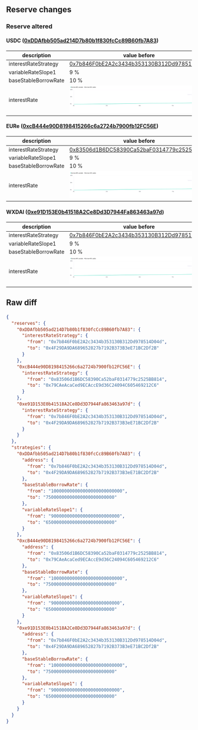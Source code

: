 ## Reserve changes

### Reserve altered

#### USDC ([0xDDAfbb505ad214D7b80b1f830fcCc89B60fb7A83](https://gnosisscan.io/address/0xDDAfbb505ad214D7b80b1f830fcCc89B60fb7A83))

| description | value before | value after |
| --- | --- | --- |
| interestRateStrategy | [0x7b846F0bE2A2c3434b353130B312Dd978514D04d](https://gnosisscan.io/address/0x7b846F0bE2A2c3434b353130B312Dd978514D04d) | [0x4F29DA9DA689652827b7192B373B3eE71BC2Df2B](https://gnosisscan.io/address/0x4F29DA9DA689652827b7192B373B3eE71BC2Df2B) |
| variableRateSlope1 | 9 % | 6.5 % |
| baseStableBorrowRate | 10 % | 7.5 % |
| interestRate | ![before](/.assets/543dace5ab86891e42b5a6d57a11e7f8f269b3e8.svg) | ![after](/.assets/3cf05d1664ec3dc166fe08dae2bca5936aa6410c.svg) |

#### EURe ([0xcB444e90D8198415266c6a2724b7900fb12FC56E](https://gnosisscan.io/address/0xcB444e90D8198415266c6a2724b7900fb12FC56E))

| description | value before | value after |
| --- | --- | --- |
| interestRateStrategy | [0x83506d1B6DC58390Ca52baF0314779c2525BB814](https://gnosisscan.io/address/0x83506d1B6DC58390Ca52baF0314779c2525BB814) | [0x79CAeAcaCed9ECAccE9d36C24094C605469212C6](https://gnosisscan.io/address/0x79CAeAcaCed9ECAccE9d36C24094C605469212C6) |
| variableRateSlope1 | 9 % | 6.5 % |
| baseStableBorrowRate | 10 % | 7.5 % |
| interestRate | ![before](/.assets/c6b230503b2de3bc966e0ba8b5ff3dfd2f42fdb8.svg) | ![after](/.assets/2e10802516e9aec16be97884b35638e185709c22.svg) |

#### WXDAI ([0xe91D153E0b41518A2Ce8Dd3D7944Fa863463a97d](https://gnosisscan.io/address/0xe91D153E0b41518A2Ce8Dd3D7944Fa863463a97d))

| description | value before | value after |
| --- | --- | --- |
| interestRateStrategy | [0x7b846F0bE2A2c3434b353130B312Dd978514D04d](https://gnosisscan.io/address/0x7b846F0bE2A2c3434b353130B312Dd978514D04d) | [0x4F29DA9DA689652827b7192B373B3eE71BC2Df2B](https://gnosisscan.io/address/0x4F29DA9DA689652827b7192B373B3eE71BC2Df2B) |
| variableRateSlope1 | 9 % | 6.5 % |
| baseStableBorrowRate | 10 % | 7.5 % |
| interestRate | ![before](/.assets/543dace5ab86891e42b5a6d57a11e7f8f269b3e8.svg) | ![after](/.assets/3cf05d1664ec3dc166fe08dae2bca5936aa6410c.svg) |

## Raw diff

```json
{
  "reserves": {
    "0xDDAfbb505ad214D7b80b1f830fcCc89B60fb7A83": {
      "interestRateStrategy": {
        "from": "0x7b846F0bE2A2c3434b353130B312Dd978514D04d",
        "to": "0x4F29DA9DA689652827b7192B373B3eE71BC2Df2B"
      }
    },
    "0xcB444e90D8198415266c6a2724b7900fb12FC56E": {
      "interestRateStrategy": {
        "from": "0x83506d1B6DC58390Ca52baF0314779c2525BB814",
        "to": "0x79CAeAcaCed9ECAccE9d36C24094C605469212C6"
      }
    },
    "0xe91D153E0b41518A2Ce8Dd3D7944Fa863463a97d": {
      "interestRateStrategy": {
        "from": "0x7b846F0bE2A2c3434b353130B312Dd978514D04d",
        "to": "0x4F29DA9DA689652827b7192B373B3eE71BC2Df2B"
      }
    }
  },
  "strategies": {
    "0xDDAfbb505ad214D7b80b1f830fcCc89B60fb7A83": {
      "address": {
        "from": "0x7b846F0bE2A2c3434b353130B312Dd978514D04d",
        "to": "0x4F29DA9DA689652827b7192B373B3eE71BC2Df2B"
      },
      "baseStableBorrowRate": {
        "from": "100000000000000000000000000",
        "to": "75000000000000000000000000"
      },
      "variableRateSlope1": {
        "from": "90000000000000000000000000",
        "to": "65000000000000000000000000"
      }
    },
    "0xcB444e90D8198415266c6a2724b7900fb12FC56E": {
      "address": {
        "from": "0x83506d1B6DC58390Ca52baF0314779c2525BB814",
        "to": "0x79CAeAcaCed9ECAccE9d36C24094C605469212C6"
      },
      "baseStableBorrowRate": {
        "from": "100000000000000000000000000",
        "to": "75000000000000000000000000"
      },
      "variableRateSlope1": {
        "from": "90000000000000000000000000",
        "to": "65000000000000000000000000"
      }
    },
    "0xe91D153E0b41518A2Ce8Dd3D7944Fa863463a97d": {
      "address": {
        "from": "0x7b846F0bE2A2c3434b353130B312Dd978514D04d",
        "to": "0x4F29DA9DA689652827b7192B373B3eE71BC2Df2B"
      },
      "baseStableBorrowRate": {
        "from": "100000000000000000000000000",
        "to": "75000000000000000000000000"
      },
      "variableRateSlope1": {
        "from": "90000000000000000000000000",
        "to": "65000000000000000000000000"
      }
    }
  }
}
```